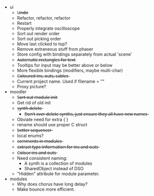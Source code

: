 * ui
    * U̶n̶d̶o̶
    * Refactor, refactor, refactor
    * Restart
    * Properly integrate oscilloscope
    * Sort out render order
    * Sort out picking order
    * Move last clicked to top?
    * Remove extraneous stuff from phaser
    * Store config with bindings separately from actual 'scene'
    * A̶u̶t̶o̶m̶a̶t̶i̶c̶ ̶r̶e̶c̶t̶a̶n̶g̶l̶e̶s̶ ̶f̶o̶r̶ ̶t̶e̶x̶t̶
    * Tooltips for input may be better above or below
    * More flexible bindings (modifiers, maybe multi-char)
    * C̶o̶l̶o̶u̶r̶e̶d̶ ̶i̶n̶s̶,̶ ̶o̶u̶t̶s̶,̶ ̶c̶a̶b̶l̶e̶s̶
    * Current project name. Used if filename = ""
    * Proxy picture?
* moodler
    * S̶o̶r̶t̶ ̶o̶u̶t̶ ̶m̶o̶d̶u̶l̶e̶ ̶i̶n̶i̶t̶
    * Get rid of old init
    * s̶y̶n̶t̶h̶ ̶d̶e̶l̶e̶t̶e̶
        * D̶o̶n̶'̶t̶ ̶e̶v̶e̶r̶ ̶d̶e̶l̶e̶t̶e̶ ̶s̶y̶n̶t̶h̶s̶,̶ ̶j̶u̶s̶t̶ ̶e̶n̶s̶u̶r̶e̶ ̶t̶h̶e̶y̶ ̶a̶l̶l̶ ̶h̶a̶v̶e̶ ̶n̶e̶w̶ ̶n̶a̶m̶e̶s̶
    * Obviate need for extra { }
    * rename should use proper C struct
    * b̶e̶t̶t̶e̶r̶ ̶s̶e̶q̶u̶e̶n̶c̶e̶r̶
    * local enums?
    * c̶o̶m̶m̶e̶n̶t̶s̶ ̶i̶n̶ ̶m̶o̶d̶u̶l̶e̶s̶
    * e̶x̶t̶r̶a̶c̶t̶ ̶t̶y̶p̶e̶ ̶i̶n̶f̶o̶r̶m̶a̶t̶i̶o̶n̶ ̶f̶o̶r̶ ̶i̶n̶s̶ ̶a̶n̶d̶ ̶o̶u̶t̶s̶
    * C̶o̶l̶o̶u̶r̶ ̶i̶n̶s̶ ̶a̶n̶d̶ ̶o̶u̶t̶s̶
    * Need consistent naming:
        + A synth is a collection of modules
        + SharedObject instead of DSO
    * "Hidden" attribute for module parameter.
* modules
    * Why does chorus have long delay?
    * Make bounce more efficient.
